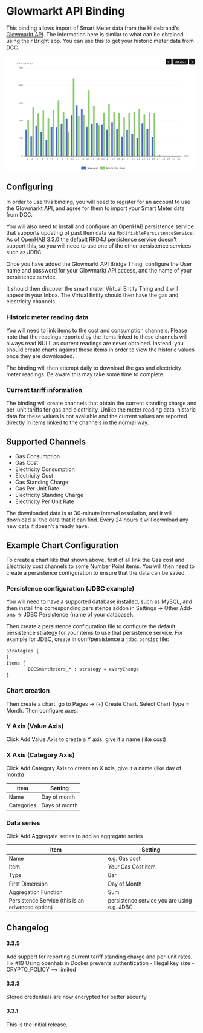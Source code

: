 Glowmarkt API Binding
=====================

This binding allows import of Smart Meter data from the Hildebrand's [Glowmarkt API](https://glowmarkt.com/).
The information here is similar to what can be obtained using their Bright app. 
You can use this to get your historic meter data from DCC. 

![img.png](images/img.png)

Configuring
-----------

In order to use this binding, you will need to register for an account to use
the Glowmarkt API, and agree for them to import your Smart Meter data from DCC.

You will also need to install and configure an OpenHAB persistence service
that supports updating of past Item data via `ModifiablePersistenceService`.
As of OpenHAB 3.3.0 the default RRD4J persistence service doesn't support this,
so you will need to use one of the other persistence services such as JDBC.

Once you have added the Glowmarkt API Bridge Thing, configure the User name and 
password for your Glowmarkt API access, and the name of your persistence service.

It should then discover the smart meter Virtual Entity Thing and it will appear 
in your Inbox. The Virtual Entity should then have the gas and electricity channels.

### Historic meter reading data

You will need to link items to the cost and consumption channels. Please note that 
the readings reported by the items linked to these channels will always read NULL
as current readings are never obtained. Instead, you should create charts against these
items in order to view the historic values once they are downloaded.

The binding will then attempt daily to download the gas and electricity meter readings.
Be aware this may take some time to complete.

### Current tariff information

The binding will create channels that obtain the current standing charge and per-unit tariffs 
for gas and electricity. Unlike the meter reading data, historic data for these values 
is not available and the current values are reported directly in items linked to the
channels in the normal way.

Supported Channels
------------------

* Gas Consumption
* Gas Cost
* Electricity Consumption
* Electricity Cost
* Gas Standing Charge
* Gas Per Unit Rate
* Electricity Standing Charge
* Electricity Per Unit Rate

The downloaded data is at 30-minute interval resolution, and it will download all the data 
that it can find. Every 24 hours it will download any new data it doesn't already have.

Example Chart Configuration
---------------------------

To create a chart like that shown above, first of all link the Gas cost and Electricity cost channels to some Number Point items.
You will then need to create a persistence configuration to ensure that the data can be saved.

### Persistence configuration (JDBC example)

You will need to have a supported database installed, such as MySQL, and then install the corresponding persistence addon
in Settings -> Other Add-ons -> JDBC Persistence {name of your database}.

Then create a persistence configuration file to configure the default persistence strategy for your items to use that 
persistence service. For example for JDBC, create in conf/persistence a `jdbc.persist` file:

```
Strategies {
}
Items {
        DCCSmartMeters_* : strategy = everyChange
}
```

### Chart creation

Then create a chart, go to Pages -> (+) Create Chart.
Select Chart Type = Month. Then configure axes:

### Y Axis (Value Axis)
Click Add Value Axis to create a Y axis, give it a name (like cost)
### X Axis (Category Axis)
Click Add Category Axis to create an X axis, give it a name (like day of month)

| Item | Setting      |
|------|--------------|
| Name | Day of month |
|Categories| Days of month|

### Data series
Click Add Aggregate series to add an aggregate series

| Item                                             | Setting                                     |
|--------------------------------------------------|---------------------------------------------|
| Name                                             | e.g. Gas cost                               |
| Item                                             | Your Gas Cost item                          |
| Type                                             | Bar                                         |
| First Dimension                                  | Day of Month                                |
| Aggregation Function                             | Sum                                         |
| Persistence Service (this is an advanced option) | persistence service you are using e.g. JDBC | 



Changelog
---------

#### 3.3.5

Add support for reporting current tariff standing charge and per-unit rates.
Fix #19 Using openhab in Docker prevents authentication - Illegal key size - CRYPTO_POLICY ==> limited

#### 3.3.3

Stored credentials are now encrypted for better security

#### 3.3.1

This is the initial release.
